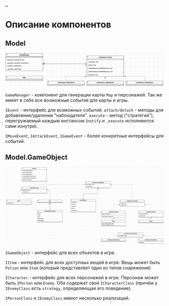 [..](../README.md)

# Описание компонентов

## Model

![model-logic](pictures/model-logic.png)

`GameManager` - компонент для генерации карты `Map` и персонажей. Так же имеет в себе все возможные события для карты и игры.

`IEvent` - интерфейс для возможных событий. `attach/detach` - методы для добавление/удаления "наблюдателя". `execute` - метод ("стратегия"), перегружаемый каждым инстансом (`notify` и `_execute` исполняются сами изнутри). 

`IMoveEvent`, `IAttackEvent`, `IGameEvent` - более конкретные интерфейсы для событий. 

## Model.GameObject

![model-logic-game-object](pictures/model-logic-game-object.png)

`IGameObject` - интерфейс для всех объектов в игре. 

`IItem` - интерфейс для всех доступных вещей в игре. Вещь может быть `Potion` или `Item` (который представляет один из типов снаряжения)

`ICharacter` - интерфейс для всех персонажей в игре. Персонаж может быть `IPerson` или `Enemy`. Оба содержат свой `ICharacterClass` (причём у `IEnemyClass` есть `strategy`, определяющая его поведение). 

`IPersonClass` и `IEnemyClass` имеют несколько реализаций.
